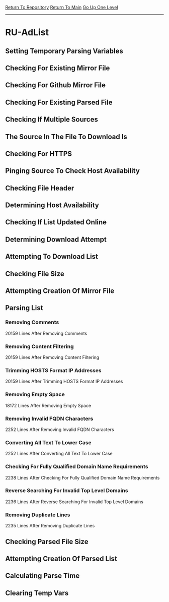 [Return To Repository](https://github.com/deathbybandaid/piholeparser/)
[Return To Main](https://github.com/deathbybandaid/piholeparser/blob/master/RecentRunLogs/Mainlog.md)
[Go Up One Level](https://github.com/deathbybandaid/piholeparser/blob/master/RecentRunLogs/TopLevelScripts/30-Processing-External-Blacklists.md)
____________________________________
# RU-AdList
## Setting Temporary Parsing Variables
## Checking For Existing Mirror File
## Checking For Github Mirror File
## Checking For Existing Parsed File
## Checking If Multiple Sources
## The Source In The File To Download Is
## Checking For HTTPS
## Pinging Source To Check Host Availability
## Checking File Header
## Determining Host Availability
## Checking If List Updated Online
## Determining Download Attempt
## Attempting To Download List
## Checking File Size
## Attempting Creation Of Mirror File
## Parsing List
### Removing Comments
20159 Lines After Removing Comments
### Removing Content Filtering
20159 Lines After Removing Content Filtering
### Trimming HOSTS Format IP Addresses
20159 Lines After Trimming HOSTS Format IP Addresses
### Removing Empty Space
18172 Lines After Removing Empty Space
### Removing Invalid FQDN Characters
2252 Lines After Removing Invalid FQDN Characters
### Converting All Text To Lower Case
2252 Lines After Converting All Text To Lower Case
### Checking For Fully Qualified Domain Name Requirements
2238 Lines After Checking For Fully Qualified Domain Name Requirements
### Reverse Searching For Invalid Top Level Domains
2236 Lines After Reverse Searching For Invalid Top Level Domains
### Removing Duplicate Lines
2235 Lines After Removing Duplicate Lines
## Checking Parsed File Size
## Attempting Creation Of Parsed List
## Calculating Parse Time
## Clearing Temp Vars
